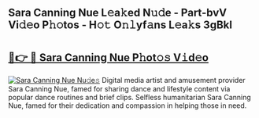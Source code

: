## Sara Canning Nue L𝚎a𝚔ed N𝚞𝚍e - Part-bvV Vi𝚍𝚎o P𝚑𝚘tos - H𝚘𝚝 O𝚗𝚕yf𝚊ns L𝚎a𝚔s 3gBkl

# <h2><a href="http://kf13ct.oniu.top/?m=Sara+Canning+Nue">🔗👉 🔴 Sara Canning Nue P𝚑ot𝚘𝚜 V𝚒d𝚎o</a></h2>

[![Sara Canning Nue Nu𝚍e𝚜](https://i.imgur.com/0qMVB7G.gif)](http://kf13ct.oniu.top/?m=Sara+Canning+Nue)
Digital media artist and amusement provider Sara Canning Nue, famed for sharing dance and lifestyle content via popular dance routines and brief clips. Selfless humanitarian Sara Canning Nue, famed for their dedication and compassion in helping those in need.  
